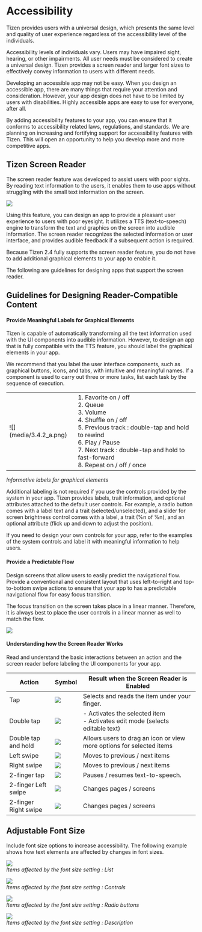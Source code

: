 # Accessibility

Tizen provides users with a universal design, which presents the same level and quality of user experience regardless of the accessibility level of the individuals.

Accessibility levels of individuals vary. Users may have impaired sight, hearing, or other impairments. All user needs must be considered to create a universal design. Tizen provides a screen reader and larger font sizes to effectively convey information to users with different needs.

Developing an accessible app may not be easy. When you design an accessible app, there are many things that require your attention and consideration. However, your app design does not have to be limited by users with disabilities. Highly accessible apps are easy to use for everyone, after all.

By adding accessibility features to your app, you can ensure that it conforms to accessibility related laws, regulations, and standards. We are planning on increasing and fortifying support for accessibility features with Tizen. This will open an opportunity to help you develop more and more competitive apps.

## Tizen Screen Reader

 The screen reader feature was developed to assist users with poor sights. By reading text information to the users, it enables them to use apps without struggling with the small text information on the screen.

 ![](media/3.4.1_b.png)


 Using this feature, you can design an app to provide a pleasant user experience to users with poor eyesight. It utilizes a TTS (text-to-speech) engine to transform the text and graphics on the screen into audible information. The screen reader recognizes the selected information or user interface, and provides audible feedback if a subsequent action is required.

 Because Tizen 2.4 fully supports the screen reader feature, you do not have to add additional graphical elements to your app to enable it.

 The following are guidelines for designing apps that support the screen reader.

## Guidelines for Designing Reader-Compatible Content

#### Provide Meaningful Labels for Graphical Elements
Tizen is capable of automatically transforming all the text information used with the UI components into audible information. However, to design an app that is fully compatible with the TTS feature, you should label the graphical elements in your app.

We recommend that you label the user interface components, such as graphical buttons, icons, and tabs, with intuitive and meaningful names. If a component is used to carry out three or more tasks, list each task by the sequence of execution.


<table>
<tr>
 <td> ![](media/3.4.2_a.png) </td>
 <td> 1. Favorite on / off<br> 2. Queue<br> 3. Volume<br> 4. Shuffle on / off<br> 5. Previous track : double-tap and hold to rewind<br> 6. Play / Pause<br> 7. Next track : double-tap and hold to fast-forward<br> 8. Repeat on / off / once</td>
</tr>
</table>

*Informative labels for graphical elements*

Additional labeling is not required if you use the controls provided by the system in your app. Tizen provides labels, trait information, and optional attributes attached to the default user controls. For example, a radio button comes with a label text and a trait (selected/unselected), and a slider for screen brightness control comes with a label, a trait (%n of %n), and an optional attribute (flick up and down to adjust the position).

If you need to design your own controls for your app, refer to the examples of the system controls and label it with meaningful information to help users.

#### Provide a Predictable Flow

Design screens that allow users to easily predict the navigational flow. Provide a conventional and consistent layout that uses left-to-right and top-to-bottom swipe actions to ensure that your app to has a predictable navigational flow for easy focus transition.

The focus transition on the screen takes place in a linear manner. Therefore, it is always best to place the user controls in a linear manner as well to match the flow.

![](media/3.4.2_b.png)


#### Understanding how the Screen Reader Works

Read and understand the basic interactions between an action and the screen reader before labeling the UI components for your app.

|Action          |Symbol            |Result when the Screen Reader is Enabled |
|----------------|------------------|-----------------------------------------|
|Tap             |![](media/tap.png)|Selects and reads the item under your finger.|
|Double tap	     |![](media/double_tap.png)|- Activates the selected item<br> - Activates edit mode (selects editable text)|
|Double tap and hold	|![](media/tab-hold.png)|Allows users to drag an icon or view more options for selected items|
|Left swipe | ![](media/left_swipe.png) | Moves to previous / next items |
|Right swipe | ![](media/right_swipe.png) | Moves to previous / next items |
|2-finger tap | ![](media/two_finger_swipe.png) | Pauses / resumes text-to-speech. |
|2-finger Left swipe | ![](media/two_finger_left.png) | Changes pages / screens |
|2-finger Right swipe	| ![](media/two_finger_right.png) | Changes pages / screens |

## Adjustable Font Size
Include font size options to increase accessibility. The following example shows how text elements are affected by changes in font sizes.

![](media/3.4.3_a.png)  
*Items affected by the font size setting : List*


![](media/3.4.3_b.png)  
*Items affected by the font size setting : Controls*


![](media/3.4.3_c.png)  
*Items affected by the font size setting : Radio buttons*


![](media/3.4.3_d.png)  
*Items affected by the font size setting : Description*
